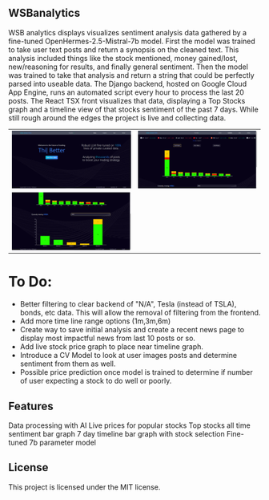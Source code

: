 ## WSBanalytics
 
WSB analytics displays visualizes sentiment analysis data gathered by a fine-tuned OpenHermes-2.5-Mistral-7b model. First the model was trained to take user text posts and return a synopsis on the cleaned text. This analysis included things like the stock mentioned, money gained/lost, new/reasoning for results, and finally general sentiment. Then the model was trained to take that analysis and return a string that could be perfectly parsed into useable data. The Django backend, hosted on Google Cloud App Engine, runs an automated script every hour to process the last 20 posts. The React TSX front visualizes that data, displaying a Top Stocks graph and a timeline view of that stocks sentiment of the past 7 days. While still rough around the edges the project is live and collecting data. 

<table>
  <tr>
    <td><img src="homepage.png" alt="home page" style="width:500px;"></td>
    <td><img src="topstocks.png" alt="main graph" style="width:500px;"></td>
  </tr>
  <tr>
    <td><img src="7dayview.png" alt="timeline graph" style="width:500px;"></td>
  </tr>
</table>

# To Do:
- Better filtering to clear backend of "N/A", Tesla (instead of TSLA), bonds, etc data. This will allow the removal of filtering from the frontend.
- Add more time line range options (1m,3m,6m)
- Create way to save initial analysis and create a recent news page to display most impactful news from last 10 posts or so.
- Add live stock price graph to place near timeline graph.
- Introduce a CV Model to look at user images posts and determine sentiment from them as well.
- Possible price prediction once model is trained to determine if number of user expecting a stock to do well or poorly.

## Features
Data processing with AI
Live prices for popular stocks
Top stocks all time sentiment bar graph
7 day timeline bar graph with stock selection
Fine-tuned 7b parameter model

## License
This project is licensed under the MIT license.
